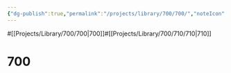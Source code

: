 ```yaml
---
{"dg-publish":true,"permalink":"/projects/library/700/700/","noteIcon":"0","created":"2024-01-24T15:24:09.133+09:00","updated":"2024-01-29T22:02:44.925+09:00"}
---
```


#[[Projects/Library/700/700\|700]]#[[Projects/Library/700/710/710\|710]]

# 700

